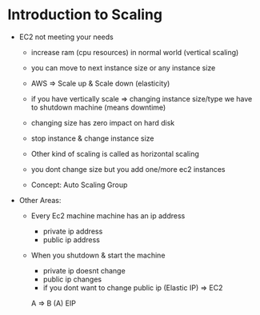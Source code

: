 # Introduction to Scaling

* EC2 not meeting your needs
   * increase ram (cpu resources) in normal world (vertical scaling)
   * you can move to next instance size or any instance size 
   * AWS => Scale up & Scale down (elasticity)
   * if you have vertically scale => changing instance size/type we have to shutdown machine (means downtime)
   * changing size has zero impact on hard disk
   * stop instance & change instance size

   * Other kind of scaling is called as horizontal scaling
   * you dont change size but you add one/more ec2 instances
   * Concept: Auto Scaling Group

* Other Areas:
   * Every Ec2 machine machine has an ip address 
        * private ip address
        * public ip address
   * When you shutdown & start the machine 
        * private ip doesnt change
        * public ip changes
        * if you dont want to change public ip (Elastic IP) => EC2


        A  => 
        B (A) EIP